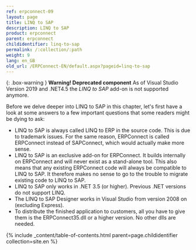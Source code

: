 ```yaml
---
ref: erpconnect-09
layout: page
title: LINQ to SAP
description: LINQ to SAP
product: erpconnect
parent: erpconnect
childidentifier: linq-to-sap
permalink: /:collection/:path
weight: 9
lang: en_GB
old_url: /ERPConnect-EN/default.aspx?pageid=linq-to-sap
---
```


{: .box-warning }
**Warning! Deprecated component** 
As of Visual Studio Version 2019 and .NET4.5 the *LINQ to SAP* add-on is not supported anymore.

Before we delve deeper into LINQ to SAP in this chapter, let's first have a look at some answers to a few important questions that some readers might be dying to ask:

- LINQ to SAP is always called LINQ to ERP in the source code. This is due to trademark issues. For the same reason, ERPConnect is called ERPConnect instead of SAPConnect, which would actually make more sense. 
- LINQ to SAP is an exclusive add-on for ERPConnect. It builds internally on ERPConnect and will never exist as a stand-alone tool. This also means that any existing ERPConnect code will always be compatible to LINQ to SAP. It therefore makes no sense to go to the trouble to migrate existing code to LINQ to SAP. 
- LINQ to SAP only works in .NET 3.5 (or higher). Previous .NET versions do not support LINQ.
- The LINQ to SAP Designer works in Visual Studio from version 2008 on (excluding Express).
- To distribute the finished application to customers, all you have to give them is the ERPConnect35.dll or a higher version. No other dlls are needed.

{% include _content/table-of-contents.html parent=page.childidentifier collection=site.en %}